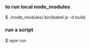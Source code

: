 ### to run local node_modules
$ ./node_modules/.bin/babel js -d build

### run a script
$ npm run <script>

### Steps to remove directory
$ git rm -r --cached MyFolder //--cached removes it from git but not the local file system
$ git commit -m "Removed folder from repository"
$ git push origin master // another branch

1. Baked potato
2. Baked beans
3. Pepper